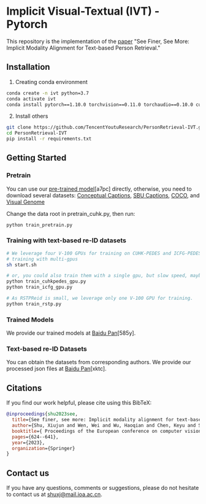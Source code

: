# Implicit Visual-Textual (IVT) - Pytorch
 
This repository is the implementation of the [paper](https://arxiv.org/pdf/2208.08608.pdf) "See Finer, See More: Implicit Modality Alignment for Text-based Person Retrieval."

 
## Installation

1. Creating conda environment

```bash 
conda create -n ivt python=3.7
conda activate ivt
conda install pytorch==1.10.0 torchvision==0.11.0 torchaudio==0.10.0 cudatoolkit=10.2 -c pytorch

```
 
    
2. Install others

```bash
git clone https://github.com/TencentYoutuResearch/PersonRetrieval-IVT.git
cd PersonRetrieval-IVT
pip install -r requirements.txt
```

## Getting Started
### Pretrain
You can use our [pre-trained model](https://pan.baidu.com/s/1j_fD_4EDgUqspuZb76HAEA)[a7pc] directly,
otherwise,
you need to download several datasets: [Conceptual Captions](https://aclanthology.org/P18-1238.pdf), [SBU Captions](https://proceedings.neurips.cc/paper/2011/file/5dd9db5e033da9c6fb5ba83c7a7ebea9-Paper.pdf), [COCO](https://arxiv.org/pdf/1405.0312.pdf%090.949.pdf), and [Visual Genome](https://link.springer.com/article/10.1007/S11263-016-0981-7)

Change the data root in pretrain_cuhk.py, then run:
```bash
python train_pretrain.py 
```

### Training with text-based re-ID datasets 
```bash 
# We leverage four V-100 GPUs for training on CUHK-PEDES and ICFG-PEDES datasets.
# training with multi-gpus
sh start.sh

# or, you could also train them with a single gpu, but slow speed, maybe better performance.
python train_cuhkpedes_gpu.py
python train_icfg_gpu.py

# As RSTPReid is small, we leverage only one V-100 GPU for training.
python train_rstp.py 
``` 
 

### Trained Models
We provide our trained models at [Baidu Pan](https://pan.baidu.com/s/1afnwtJahbWSjbjRuFw_48g)[585y].

### Text-based re-ID Datasets
You can obtain the datasets from corresponding authors. We provide our processed json files at [Baidu Pan](https://pan.baidu.com/s/1c1iisU9h-r0Jw15NV7e5Ug)[xktc].

## Citations
If you find our work helpful, please cite using this BibTeX:
```bibtex 
@inproceedings{shu2023see,
  title={See finer, see more: Implicit modality alignment for text-based person retrieval},
  author={Shu, Xiujun and Wen, Wei and Wu, Haoqian and Chen, Keyu and Song, Yiran and Qiao, Ruizhi and Ren, Bo and Wang, Xiao},
  booktitle={ Proceedings of the European conference on computer vision Workshops (ECCVW)},
  pages={624--641},
  year={2023},
  organization={Springer}
}
```

## Contact us
If you have any questions, comments or suggestions, please do not hesitate to contact us at shuxj@mail.ioa.ac.cn.
 




